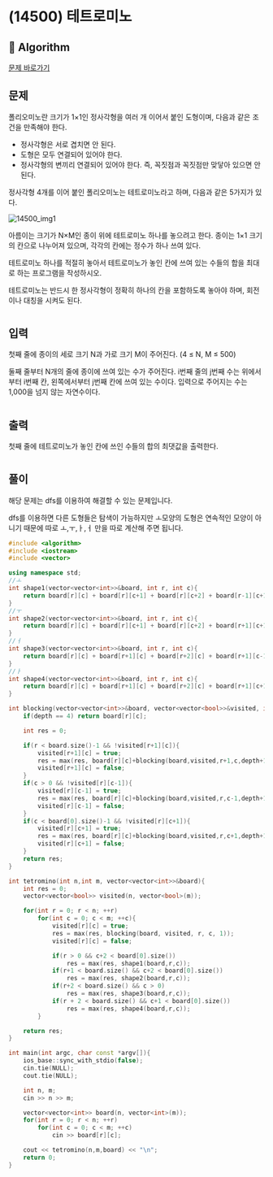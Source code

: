 # (14500) 테트로미노
## :100: Algorithm
[문제 바로가기](https://www.acmicpc.net/problem/14500)

## 문제
폴리오미노란 크기가 1×1인 정사각형을 여러 개 이어서 붙인 도형이며, 다음과 같은 조건을 만족해야 한다.

- 정사각형은 서로 겹치면 안 된다.
- 도형은 모두 연결되어 있어야 한다.
- 정사각형의 변끼리 연결되어 있어야 한다. 즉, 꼭짓점과 꼭짓점만 맞닿아 있으면 안 된다.

정사각형 4개를 이어 붙인 폴리오미노는 테트로미노라고 하며, 다음과 같은 5가지가 있다.

![14500_img1](https://onlinejudgeimages.s3-ap-northeast-1.amazonaws.com/problem/14500/1.png)

아름이는 크기가 N×M인 종이 위에 테트로미노 하나를 놓으려고 한다. 종이는 1×1 크기의 칸으로 나누어져 있으며, 각각의 칸에는 정수가 하나 쓰여 있다.

테트로미노 하나를 적절히 놓아서 테트로미노가 놓인 칸에 쓰여 있는 수들의 합을 최대로 하는 프로그램을 작성하시오.

테트로미노는 반드시 한 정사각형이 정확히 하나의 칸을 포함하도록 놓아야 하며, 회전이나 대칭을 시켜도 된다.
#
## 입력
첫째 줄에 종이의 세로 크기 N과 가로 크기 M이 주어진다. (4 ≤ N, M ≤ 500)

둘째 줄부터 N개의 줄에 종이에 쓰여 있는 수가 주어진다. i번째 줄의 j번째 수는 위에서부터 i번째 칸, 왼쪽에서부터 j번째 칸에 쓰여 있는 수이다. 입력으로 주어지는 수는 1,000을 넘지 않는 자연수이다.
#
## 출력
첫째 줄에 테트로미노가 놓인 칸에 쓰인 수들의 합의 최댓값을 출력한다.
#
## 풀이
해당 문제는 dfs를 이용하여 해결할 수 있는 문제입니다.  

dfs를 이용하면 다른 도형들은 탐색이 가능하지만 ㅗ모양의 도형은 연속적인 모양이 아니기 때문에 따로 ㅗ,ㅜ,ㅏ,ㅓ 만을 따로 계산해 주면 됩니다.  

```cpp
#include <algorithm>
#include <iostream>
#include <vector>

using namespace std;
//ㅗ
int shape1(vector<vector<int>>&board, int r, int c){
    return board[r][c] + board[r][c+1] + board[r][c+2] + board[r-1][c+1];
}
//ㅜ
int shape2(vector<vector<int>>&board, int r, int c){
    return board[r][c] + board[r][c+1] + board[r][c+2] + board[r+1][c+1];
}
//ㅓ
int shape3(vector<vector<int>>&board, int r, int c){
    return board[r][c] + board[r+1][c] + board[r+2][c] + board[r+1][c-1];
}
//ㅏ
int shape4(vector<vector<int>>&board, int r, int c){
    return board[r][c] + board[r+1][c] + board[r+2][c] + board[r+1][c+1];
}

int blocking(vector<vector<int>>&board, vector<vector<bool>>&visited, int r, int c, int depth){
    if(depth == 4) return board[r][c];

    int res = 0;

    if(r < board.size()-1 && !visited[r+1][c]){
        visited[r+1][c] = true;
        res = max(res, board[r][c]+blocking(board,visited,r+1,c,depth+1));
        visited[r+1][c] = false;
    }
    if(c > 0 && !visited[r][c-1]){
        visited[r][c-1] = true;
        res = max(res, board[r][c]+blocking(board,visited,r,c-1,depth+1));
        visited[r][c-1] = false;
    }
    if(c < board[0].size()-1 && !visited[r][c+1]){
        visited[r][c+1] = true;
        res = max(res, board[r][c]+blocking(board,visited,r,c+1,depth+1));
        visited[r][c+1] = false;
    }
    return res;
}

int tetromino(int n,int m, vector<vector<int>>&board){
    int res = 0;
    vector<vector<bool>> visited(n, vector<bool>(m));

    for(int r = 0; r < n; ++r)
        for(int c = 0; c < m; ++c){
            visited[r][c] = true;
            res = max(res, blocking(board, visited, r, c, 1));
            visited[r][c] = false;

            if(r > 0 && c+2 < board[0].size())
                res = max(res, shape1(board,r,c));
            if(r+1 < board.size() && c+2 < board[0].size())
                res = max(res, shape2(board,r,c));
            if(r+2 < board.size() && c > 0)
                res = max(res, shape3(board,r,c));
            if(r + 2 < board.size() && c+1 < board[0].size())
                res = max(res, shape4(board,r,c));
        }

    return res;
}

int main(int argc, char const *argv[]){
    ios_base::sync_with_stdio(false);
    cin.tie(NULL);
    cout.tie(NULL);

    int n, m;
    cin >> n >> m;

    vector<vector<int>> board(n, vector<int>(m));
    for(int r = 0; r < n; ++r)
        for(int c = 0; c < m; ++c)
            cin >> board[r][c];

    cout << tetromino(n,m,board) << "\n";
    return 0;
}

```
